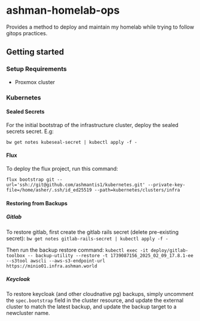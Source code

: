 # ashman-homelab-ops
Provides a method to deploy and maintain my homelab while trying to follow gitops practices. 
## Getting started
### Setup Requirements 
- Proxmox cluster

### Kubernetes
#### Sealed Secrets
For the initial bootstrap of the infrastructure cluster, deploy the sealed secrets secret. E.g:

`bw get notes kubeseal-secret | kubectl apply -f -`

#### Flux
To deploy the flux project, run this command:  

`flux bootstrap git --url='ssh://git@github.com/ashmantis1/kubernetes.git' --private-key-file=/home/asher/.ssh/id_ed25519 --path=kubernetes/clusters/infra`


#### Restoring from Backups
##### Gitlab
To restore gitlab, first create the gitlab rails secret (delete pre-existing secret):
`bw get notes gitlab-rails-secret | kubectl apply -f -`

Then run the backup restore command:
`kubectl exec -it deploy/gitlab-toolbox -- backup-utility --restore -t 1739087156_2025_02_09_17.8.1-ee --s3tool awscli --aws-s3-endpoint-url https://minio01.infra.ashman.world`

##### Keycloak
To restore keycloak (and other cloudnative pg) backups, simply uncomment the `spec.bootstrap` field in the cluster resource, and update the external cluster to match the latest backup, and update the backup target to a newcluster name.
